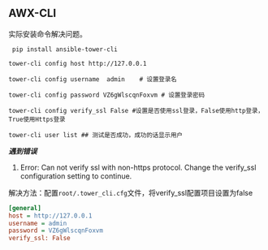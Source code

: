
## AWX-CLI



实际安装命令解决问题。

` pip install ansible-tower-cli`



```shell
tower-cli config host http://127.0.0.1

tower-cli config username  admin	# 设置登录名

tower-cli config password VZ6gWlscqnFoxvm # 设置登录密码

tower-cli config verify_ssl False #设置是否使用ssl登录，False使用http登录，True使用Https登录

tower-cli user list ## 测试是否成功，成功的话显示用户
```



***遇到错误***

1. Error: Can not verify ssl with non-https protocol. Change the verify_ssl configuration setting to continue.

解决方法：配置`root/.tower_cli.cfg`文件，将verify_ssl配置项目设置为false

```cfg
[general]
host = http://127.0.0.1
username = admin
password = VZ6gWlscqnFoxvm
verify_ssl: False
```
